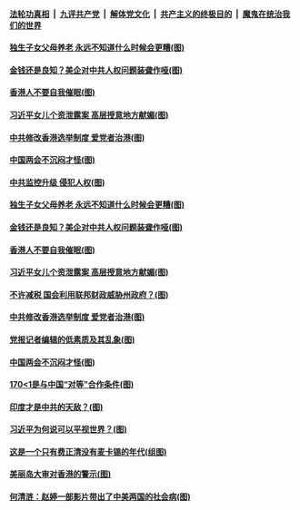 ####  [法轮功真相](../../../../basic/blob/master/README.md?t=03131901) &nbsp;|&nbsp; [九评共产党](../../../../9ping.md/blob/master/README.md?t=03131901) &nbsp;|&nbsp; [解体党文化](../../../../jtdwh.md/blob/master/README.md?t=03131901)  &nbsp;|&nbsp; [共产主义的终极目的](../../../../gczydzjmd.md/blob/master/README.md?t=03131901) &nbsp;|&nbsp; [魔鬼在统治我们的世界](../../../../mgztzwmdsj.md/blob/master/README.md?t=03131901) 

#### [独生子女父母养老 永远不知道什么时候会更糟(图)](../pages/p4/965045.md?t=03131901) 

#### [金钱还是良知？美企对中共人权问题装聋作哑(图)](../pages/p4/965386.md?t=03131901) 

#### [香港人不要自我催眠(图)](../pages/p4/965383.md?t=03131901) 

#### [习近平女儿个资泄露案 高层授意地方献媚(图)](../pages/p4/965382.md?t=03131901) 

#### [中共修改香港选举制度 爱党者治港(图)](../pages/p4/965384.md?t=03131901) 

#### [中国两会不沉闷才怪(图)](../pages/p4/965285.md?t=03131901) 


#### [中共监控升级 侵犯人权(图)](../pages/p4/965403.md?t=03131901) 

#### [独生子女父母养老 永远不知道什么时候会更糟(图)](../pages/p4/965045.md?t=03131901) 

#### [金钱还是良知？美企对中共人权问题装聋作哑(图)](../pages/p4/965386.md?t=03131901) 

#### [香港人不要自我催眠(图)](../pages/p4/965383.md?t=03131901) 

#### [习近平女儿个资泄露案 高层授意地方献媚(图)](../pages/p4/965382.md?t=03131901) 

#### [不许减税 国会利用联邦财政威胁州政府？(图)](../pages/p4/965380.md?t=03131901) 

#### [中共修改香港选举制度 爱党者治港(图)](../pages/p4/965384.md?t=03131901) 

#### [党报记者编辑的低素质及其乱象(图)](../pages/p4/965316.md?t=03131901) 


#### [中国两会不沉闷才怪(图)](../pages/p4/965285.md?t=03131901) 

#### [170&lt;1是与中国“对等”合作条件(图)](../pages/p4/965263.md?t=03131901) 

#### [印度才是中共的天敌？(图)](../pages/p4/965267.md?t=03131901) 

#### [习近平为何说可以平视世界？(图)](../pages/p4/965269.md?t=03131901) 

#### [这是一个只有费正清没有麦卡锡的年代(组图)](../pages/p4/965272.md?t=03131901) 




#### [美丽岛大审对香港的警示(图)](../pages/p4/965190.md?t=03131901) 

#### [何清涟：赵婷一部影片带出了中美两国的社会病(图)](../pages/p4/965186.md?t=03131901) 

